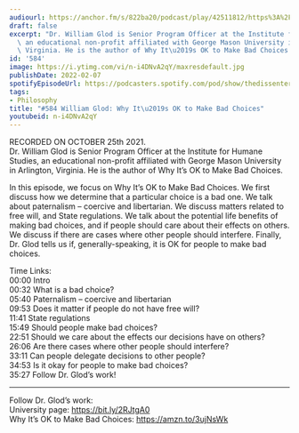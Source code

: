 ```yaml
---
audiourl: https://anchor.fm/s/822ba20/podcast/play/42511812/https%3A%2F%2Fd3ctxlq1ktw2nl.cloudfront.net%2Fstaging%2F2021-9-29%2F564821e2-ec20-d98e-96ff-c62bdabce186.m4a
draft: false
excerpt: "Dr. William Glod is Senior Program Officer at the Institute for Humane Studies,\
  \ an educational non-profit affiliated with George Mason University in Arlington,\
  \ Virginia. He is the author of Why It\u2019s OK to Make Bad Choices."
id: '584'
image: https://i.ytimg.com/vi/n-i4DNvA2qY/maxresdefault.jpg
publishDate: 2022-02-07
spotifyEpisodeUrl: https://podcasters.spotify.com/pod/show/thedissenter/episodes/584-William-Glod-Why-Its-OK-to-Make-Bad-Choices-e19fs04
tags:
- Philosophy
title: "#584 William Glod: Why It\u2019s OK to Make Bad Choices"
youtubeid: n-i4DNvA2qY
---
```

<div class="timelinks">

RECORDED ON OCTOBER 25th 2021.  
Dr. William Glod is Senior Program Officer at the Institute for Humane Studies, an educational non-profit affiliated with George Mason University in Arlington, Virginia. He is the author of Why It’s OK to Make Bad Choices.

In this episode, we focus on Why It’s OK to Make Bad Choices. We first discuss how we determine that a particular choice is a bad one. We talk about paternalism – coercive and libertarian. We discuss matters related to free will, and State regulations. We talk about the potential life benefits of making bad choices, and if people should care about their effects on others. We discuss if there are cases where other people should interfere. Finally, Dr. Glod tells us if, generally-speaking, it is OK for people to make bad choices.

Time Links:  
<time>00:00</time> Intro  
<time>00:32</time> What is a bad choice?  
<time>05:40</time> Paternalism – coercive and libertarian  
<time>09:53</time> Does it matter if people do not have free will?  
<time>11:41</time> State regulations  
<time>15:49</time> Should people make bad choices?  
<time>22:51</time> Should we care about the effects our decisions have on others?  
<time>26:06</time> Are there cases where other people should interfere?  
<time>33:11</time> Can people delegate decisions to other people?  
<time>34:53</time> Is it okay for people to make bad choices?  
<time>35:27</time> Follow Dr. Glod’s work!

---

Follow Dr. Glod’s work:  
University page: https://bit.ly/2RJtgA0  
Why It’s OK to Make Bad Choices: https://amzn.to/3ujNsWk
</div>

